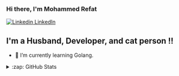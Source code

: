 ### Hi there, I'm Mohammed Refat  

[![Linkedin](https://i.stack.imgur.com/gVE0j.png) LinkedIn](https://www.linkedin.com/in/mohammedreffat/)


## I'm a Husband, Developer, and cat person !!

- 🌱 I’m currently learning Golang.



</details>

<details>
  <summary>:zap: GitHub Stats</summary>

  <img align="left" alt="Mohammed Refat 's GitHub Stats" src="https://github-readme-stats.mohammedrefaat.vercel.app/api?username=mohammedrefaat&show_icons=true&hide_border=true" />

</details>